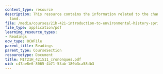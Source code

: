 ```yaml
---
content_type: resource
description: This resource contains the information related to the changes in the
  land.
file: /media/courses/21h-421-introduction-to-environmental-history-spring-2011/c47ae8e680654b7153ab180b3ca58db3_MIT21H_421S11_crononques.pdf
file_type: application/pdf
learning_resource_types:
- Readings
ocw_type: OCWFile
parent_title: Readings
parent_type: CourseSection
resourcetype: Document
title: MIT21H_421S11_crononques.pdf
uid: c47ae8e6-8065-4b71-53ab-180b3ca58db3
---
```

